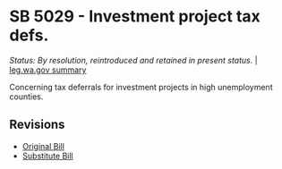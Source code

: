 # SB 5029 - Investment project tax defs.
*Status: By resolution, reintroduced and retained in present status.* | [leg.wa.gov summary](https://app.leg.wa.gov/billsummary?BillNumber=5029&Year=2021)

Concerning tax deferrals for investment projects in high unemployment counties.

## Revisions
* [Original Bill](1/)
* [Substitute Bill](S/)